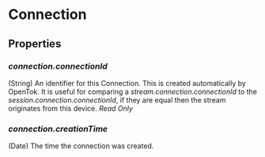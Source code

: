 # Connection

## Properties

### _connection.connectionId_

(String) An identifier for this Connection. This is created automatically by OpenTok. It is useful for comparing a _stream.connection.connectionId_ to the _session.connection.connectionId_, if they are equal then the stream originates from this device. _Read Only_

### _connection.creationTime_

(Date) The time the connection was created.
